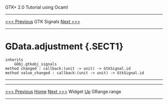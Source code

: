   GTK+ 2.0 Tutorial using Ocaml
  ------------------------------- ------------- ---------------------------
  [\<\<\< Previous](x2403.html)   GTK Signals   [Next \>\>\>](x2426.html)

* * * * *

GData.adjustment {.SECT1}
================

~~~~ {.PROGRAMLISTING}
inherits
    GObj.gtkobj_signals
method changed : callback:(unit -> unit) -> GtkSignal.id
method value_changed : callback:(unit -> unit) -> GtkSignal.id
~~~~

* * * * *

  ------------------------------- -------------------- ---------------------------
  [\<\<\< Previous](x2403.html)   [Home](book1.html)   [Next \>\>\>](x2426.html)
  Widget                          [Up](a2390.html)     GRange.range
  ------------------------------- -------------------- ---------------------------


